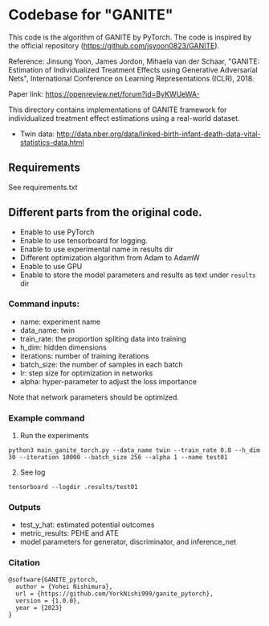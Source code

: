 # Codebase for "GANITE"

This code is the algorithm of GANITE by PyTorch. The code is inspired by the official repository (https://github.com/jsyoon0823/GANITE).

Reference: Jinsung Yoon, James Jordon, Mihaela van der Schaar,
"GANITE: Estimation of Individualized Treatment Effects using Generative Adversarial Nets",
International Conference on Learning Representations (ICLR), 2018.

Paper link: https://openreview.net/forum?id=ByKWUeWA-

This directory contains implementations of GANITE framework for individualized treatment effect estimations using a real-world dataset.
-   Twin data: http://data.nber.org/data/linked-birth-infant-death-data-vital-statistics-data.html

## Requirements

See requirements.txt

## Different parts from the original code.

-   Enable to use PyTorch
-   Enable to use tensorboard for logging.
-   Enable to use experimental name in results dir
-   Different optimization algorithm from Adam to AdamW
-   Enable to use GPU
-   Enable to store the model parameters and results as text under `results` dir

### Command inputs:

-   name: experiment name
-   data_name: twin
-   train_rate: the proportion spliting data into training
-   h_dim: hidden dimensions
-   iterations: number of training iterations
-   batch_size: the number of samples in each batch
-   lr: step size for optimization in networks
-   alpha: hyper-parameter to adjust the loss importance

Note that network parameters should be optimized.

### Example command

1. Run the experiments
```shell
python3 main_ganite_torch.py --data_name twin --train_rate 0.8 --h_dim 30 --iteration 10000 --batch_size 256 --alpha 1 --name test01
```

2. See log
```shell
tensorboard --logdir .results/test01
```

### Outputs

-   test_y_hat: estimated potential outcomes
-   metric_results: PEHE and ATE
-   model parameters for generator, discriminator, and inference_net

### Citation
```
@software{GANITE_pytorch,
  author = {Yohei Nishimura},
  url = {https://github.com/YorkNishi999/ganite_pytorch},
  version = {1.0.0},
  year = {2023}
}
```

